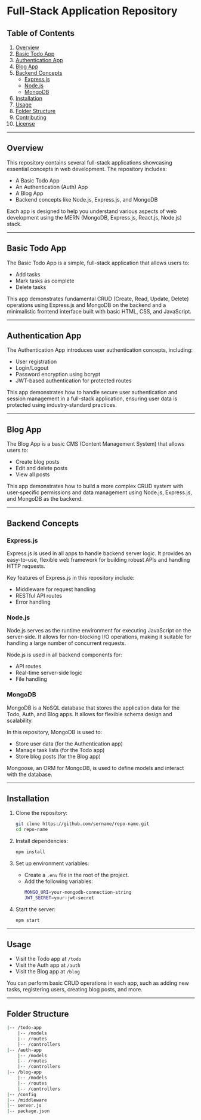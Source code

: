 # Full-Stack Application Repository

## Table of Contents

1. [Overview](#overview)
2. [Basic Todo App](#basic-todo-app)
3. [Authentication App](#authentication-app)
4. [Blog App](#blog-app)
5. [Backend Concepts](#backend-concepts)
   - [Express.js](#expressjs)
   - [Node.js](#nodejs)
   - [MongoDB](#mongodb)
6. [Installation](#installation)
7. [Usage](#usage)
8. [Folder Structure](#folder-structure)
9. [Contributing](#contributing)
10. [License](#license)

---

## Overview

This repository contains several full-stack applications showcasing essential concepts in web development. The repository includes:

- A Basic Todo App
- An Authentication (Auth) App
- A Blog App
- Backend concepts like Node.js, Express.js, and MongoDB

Each app is designed to help you understand various aspects of web development using the MERN (MongoDB, Express.js, React.js, Node.js) stack.

---

## Basic Todo App

The Basic Todo App is a simple, full-stack application that allows users to:

- Add tasks
- Mark tasks as complete
- Delete tasks

This app demonstrates fundamental CRUD (Create, Read, Update, Delete) operations using Express.js and MongoDB on the backend and a minimalistic frontend interface built with basic HTML, CSS, and JavaScript.

---

## Authentication App

The Authentication App introduces user authentication concepts, including:

- User registration
- Login/Logout
- Password encryption using bcrypt
- JWT-based authentication for protected routes

This app demonstrates how to handle secure user authentication and session management in a full-stack application, ensuring user data is protected using industry-standard practices.

---

## Blog App

The Blog App is a basic CMS (Content Management System) that allows users to:

- Create blog posts
- Edit and delete posts
- View all posts

This app demonstrates how to build a more complex CRUD system with user-specific permissions and data management using Node.js, Express.js, and MongoDB as the backend.

---

## Backend Concepts

### Express.js

Express.js is used in all apps to handle backend server logic. It provides an easy-to-use, flexible web framework for building robust APIs and handling HTTP requests.

Key features of Express.js in this repository include:

- Middleware for request handling
- RESTful API routes
- Error handling

### Node.js

Node.js serves as the runtime environment for executing JavaScript on the server-side. It allows for non-blocking I/O operations, making it suitable for handling a large number of concurrent requests.

Node.js is used in all backend components for:

- API routes
- Real-time server-side logic
- File handling

### MongoDB

MongoDB is a NoSQL database that stores the application data for the Todo, Auth, and Blog apps. It allows for flexible schema design and scalability.

In this repository, MongoDB is used to:

- Store user data (for the Authentication app)
- Manage task lists (for the Todo app)
- Store blog posts (for the Blog app)

Mongoose, an ORM for MongoDB, is used to define models and interact with the database.

---

## Installation

1. Clone the repository:
    ```bash
    git clone https://github.com/sername/repo-name.git
    cd repo-name
    ```

2. Install dependencies:
    ```bash
    npm install
    ```

3. Set up environment variables:
    - Create a `.env` file in the root of the project.
    - Add the following variables:
        ```bash
        MONGO_URI=your-mongodb-connection-string
        JWT_SECRET=your-jwt-secret
        ```

4. Start the server:
    ```bash
    npm start
    ```

---

## Usage

- Visit the Todo app at `/todo`
- Visit the Auth app at `/auth`
- Visit the Blog app at `/blog`

You can perform basic CRUD operations in each app, such as adding new tasks, registering users, creating blog posts, and more.

---

## Folder Structure

```bash
|-- /todo-app
    |-- /models
    |-- /routes
    |-- /controllers
|-- /auth-app
    |-- /models
    |-- /routes
    |-- /controllers
|-- /blog-app
    |-- /models
    |-- /routes
    |-- /controllers
|-- /config
|-- /middleware
|-- server.js
|-- package.json
